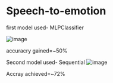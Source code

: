 # Speech-to-emotion
first model used- MLPClassifier

![image](https://user-images.githubusercontent.com/92429666/207957095-c3f6867a-d962-43e9-aac8-ae623c8bbcb5.png)

accuracry gained=~50%

Second model used- Sequential
![image](https://user-images.githubusercontent.com/92429666/208052799-b2aff9cd-d5f7-4135-b3e9-9858f5cf2d18.png)

Accray achieved=~72%
